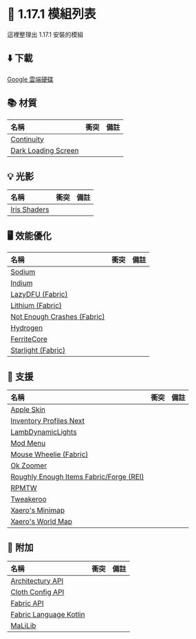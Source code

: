 # 💠 1.17.1 模組列表
這裡整理出 1.17.1 安裝的模組

## ⬇️ 下載
[Google 雲端硬碟](https://drive.google.com/file/d/1zv13zWOuqioFTI7KJHmKH3dmql9Wpnot/view?usp=share_link)

## 📚 材質
| 名稱 | 衝突 | 備註 |
| :---- | :---- | :---- |
| [Continuity](https://www.curseforge.com/minecraft/mc-mods/continuity) |
| [Dark Loading Screen](https://www.curseforge.com/minecraft/mc-mods/dark-loading-screen) |

## 💡 光影
| 名稱 | 衝突 | 備註 |
| :---- | :---- | :---- |
| [Iris Shaders](https://www.curseforge.com/minecraft/mc-mods/irisshaders) |

## 🖥️ 效能優化
| 名稱 | 衝突 | 備註 |
| :---- | :---- | :---- |
| [Sodium](https://www.curseforge.com/minecraft/mc-mods/sodium) |
| [Indium](https://www.curseforge.com/minecraft/mc-mods/indium) |
| [LazyDFU (Fabric)](https://www.curseforge.com/minecraft/mc-mods/lazydfu) |
| [Lithium (Fabric)](https://www.curseforge.com/minecraft/mc-mods/lithium) |
| [Not Enough Crashes (Fabric)](https://www.curseforge.com/minecraft/mc-mods/not-enough-crashes) |
| [Hydrogen](https://modrinth.com/mod/hydrogen) |
| [FerriteCore](https://modrinth.com/mod/ferrite-core) |
| [Starlight (Fabric)](https://modrinth.com/mod/starlight) |

## 🤖 支援
| 名稱 | 衝突 | 備註 |
| :---- | :---- | :---- |
| [Apple Skin](https://www.curseforge.com/minecraft/mc-mods/appleskin) |
| [Inventory Profiles Next](https://www.curseforge.com/minecraft/mc-mods/inventory-profiles-next) |
| [LambDynamicLights](https://www.curseforge.com/minecraft/mc-mods/lambdynamiclights) |
| [Mod Menu](https://www.curseforge.com/minecraft/mc-mods/modmenu) |
| [Mouse Wheelie (Fabric)](https://www.curseforge.com/minecraft/mc-mods/mouse-wheelie) |
| [Ok Zoomer](https://www.curseforge.com/minecraft/mc-mods/ok-zoomer)|
| [Roughly Enough Items Fabric/Forge (REI)](https://www.curseforge.com/minecraft/mc-mods/roughly-enough-items) |
| [RPMTW](https://www.rpmtw.com/) |
| [Tweakeroo](https://www.curseforge.com/minecraft/mc-mods/tweakeroo)|
| [Xaero's Minimap](https://www.curseforge.com/minecraft/mc-mods/xaeros-minimap) |
| [Xaero's World Map](https://www.curseforge.com/minecraft/mc-mods/xaeros-world-map) |


## 📜 附加
| 名稱 | 衝突 | 備註 |
| :---- | :---- | :---- |
| [Architectury API](https://www.curseforge.com/minecraft/mc-mods/architectury-api) |
| [Cloth Config API](https://www.curseforge.com/minecraft/mc-mods/cloth-config) |
| [Fabric API](https://www.curseforge.com/minecraft/mc-mods/fabric-api) |
| [Fabric Language Kotlin](https://www.curseforge.com/minecraft/mc-mods/fabric-language-kotlin) |
| [MaLiLib](https://www.curseforge.com/minecraft/mc-mods/malilib) |
